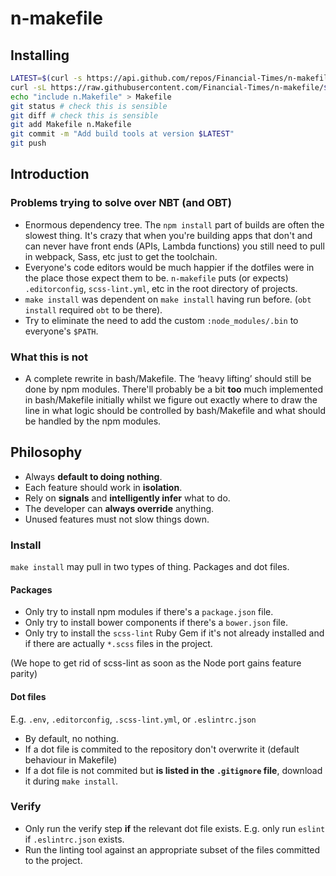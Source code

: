 # n-makefile

## Installing

```bash
LATEST=$(curl -s https://api.github.com/repos/Financial-Times/n-makefile/tags | grep name | head -n 1 | sed 's/[," ]//g' | cut -d ':' -f 2)
curl -sL https://raw.githubusercontent.com/Financial-Times/n-makefile/$LATEST/Makefile > n.Makefile
echo "include n.Makefile" > Makefile
git status # check this is sensible
git diff # check this is sensible
git add Makefile n.Makefile
git commit -m "Add build tools at version $LATEST"
git push
```

## Introduction

### Problems trying to solve over NBT (and OBT)

- Enormous dependency tree.  The `npm install` part of builds are often the slowest thing.  It's crazy that when you're building apps that don't and can never have front ends (APIs, Lambda functions) you still need to pull in webpack, Sass, etc just to get the toolchain.
- Everyone's code editors would be much happier if the dotfiles were in the place those expect them to be.  `n-makefile` puts (or expects) `.editorconfig`, `scss-lint.yml`, etc in the root directory of projects.
- `make install` was dependent on `make install` having run before.  (`obt install` required `obt` to be there).
- Try to eliminate the need to add the custom `:node_modules/.bin` to everyone's `$PATH`.

### What this is not

- A complete rewrite in bash/Makefile.  The ‘heavy lifting’ should still be done by npm modules.  There'll probably be a bit **too** much implemented in bash/Makefile initially whilst we figure out exactly where to draw the line in what logic should be controlled by bash/Makefile and what should be handled by the npm modules.

## Philosophy

- Always **default to doing nothing**.
- Each feature should work in **isolation**.
- Rely on **signals** and **intelligently infer** what to do.
- The developer can **always override** anything.
- Unused features must not slow things down.

### Install

`make install` may pull in two types of thing.  Packages and dot files.

#### Packages

- Only try to install npm modules if there's a `package.json` file.
- Only try to install bower components if there's a `bower.json` file.
- Only try to install the `scss-lint` Ruby Gem if it's not already installed and if there are actually `*.scss` files in the project.

(We hope to get rid of scss-lint as soon as the Node port gains feature parity)

#### Dot files
E.g. `.env`, `.editorconfig`, `.scss-lint.yml`, or `.eslintrc.json`

- By default, no nothing.
- If a dot file is commited to the repository don't overwrite it (default behaviour in Makefile)
- If a dot file is not commited but **is listed in the `.gitignore` file**, download it during `make install`.

### Verify

- Only run the verify step **if** the relevant dot file exists.  E.g. only run `eslint` if `.eslintrc.json` exists.
- Run the linting tool against an appropriate subset of the files committed to the project.
